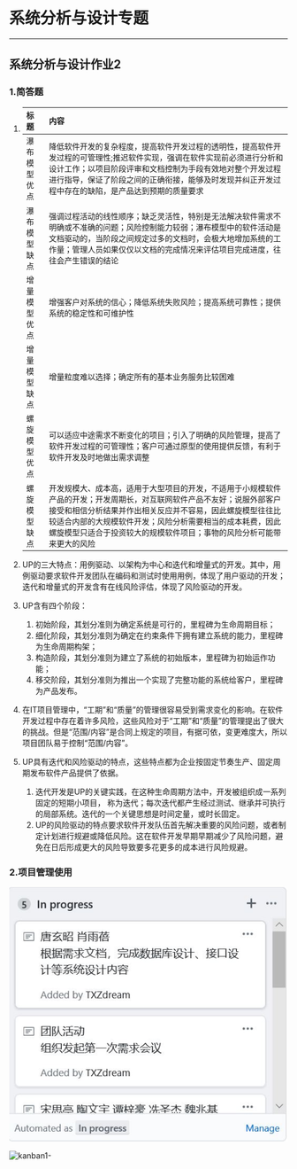 # 系统分析与设计专题

-------------------------------------



## 系统分析与设计作业2



### 1.简答题

1. | 标题         | 内容                                                         |
   | :----------- | :----------------------------------------------------------- |
   | 瀑布模型优点 | 降低软件开发的复杂程度，提高软件开发过程的透明性，提高软件开发过程的可管理性;推迟软件实现，强调在软件实现前必须进行分析和设计工作；以项目阶段评审和文档控制为手段有效地对整个开发过程进行指导，保证了阶段之间的正确衔接，能够及时发现并纠正开发过程中存在的缺陷，是产品达到预期的质量要求 |
   | 瀑布模型缺点 | 强调过程活动的线性顺序；缺乏灵活性，特别是无法解决软件需求不明确或不准确的问题；风险控制能力较弱；瀑布模型中的软件活动是文档驱动的，当阶段之间规定过多的文档时，会极大地增加系统的工作量；管理人员如果仅仅以文档的完成情况来评估项目完成进度，往往会产生错误的结论 |
   | 增量模型优点 | 增强客户对系统的信心；降低系统失败风险；提高系统可靠性；提供系统的稳定性和可维护性 |
   | 增量模型缺点 | 增量粒度难以选择；确定所有的基本业务服务比较困难             |
   | 螺旋模型优点 | 可以适应中途需求不断变化的项目；引入了明确的风险管理，提高了软件开发过程的可管理性；客户可通过原型的使用提供反馈，有利于软件开发及时地做出需求调整 |
   | 螺旋模型缺点 | 开发规模大、成本高，适用于大型项目的开发，不适用于小规模软件产品的开发；开发周期长，对互联网软件产品不友好；说服外部客户接受和相信分析结果并作出相关反应并不容易，因此螺旋模型往往比较适合内部的大规模软件开发；风险分析需要相当的成本耗费，因此螺旋模型只适合于投资较大的规模软件项目；事物的风险分析可能带来更大的风险 |

2. UP的三大特点：用例驱动、以架构为中心和迭代和增量式的开发。其中，用例驱动要求软件开发团队在编码和测试时使用用例，体现了用户驱动的开发；迭代和增量式的开发含有在线风险评估，体现了风险驱动的开发。

3. UP含有四个阶段：

   1. 初始阶段，其划分准则为确定系统是可行的，里程碑为生命周期目标；
   2. 细化阶段，其划分准则为确定在约束条件下拥有建立系统的能力，里程碑为生命周期构架；
   3. 构造阶段，其划分准则为建立了系统的初始版本，里程碑为初始运作功能；
   4. 移交阶段，其划分准则为推出一个实现了完整功能的系统给客户，里程碑为产品发布。

4. 在IT项目管理中，“工期”和“质量”的管理很容易受到需求变化的影响。在软件开发过程中存在着许多风险，这些风险对于“工期”和“质量”的管理提出了很大的挑战。但是“范围/内容”是合同上规定的项目，有据可依，变更难度大，所以项目团队易于控制“范围/内容”。

5. UP具有迭代和风险驱动的特点，这些特点都为企业按固定节奏生产、固定周期发布软件产品提供了依据。

   1. 迭代开发是UP的关键实践，在这种生命周期方法中，开发被组织成一系列固定的短期小项目， 称为迭代；每次迭代都产生经过测试、继承并可执行的局部系统。迭代的一个关键思想是时间定量，或时长固定。
   2. UP的风险驱动的特点要求软件开发队伍首先解决重要的风险问题，或者制定计划进行规避或降低风险。这在软件开发早期早期减少了风险问题，避免在日后形成更大的风险导致要多花更多的成本进行风险规避。



### 2.项目管理使用

![kanban1-](https://github.com/starthemoon/starthemoon.github.io/blob/master/images/kanban1-1.JPG)

![kanban1-](starthemoongithub.io/images/kanban1-2.JPG)

